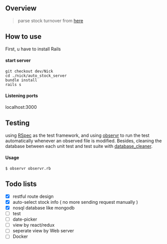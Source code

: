 ## Overview
> parse stock turnover from [here](http://stock.wearn.com/qua.asp)


## How to use

First, u have to install Rails

#### start server

``` shell
git checkout dev/Nick
cd ./nick/auto_stock_server
bundle install
rails s
```

#### Listening ports
localhost:3000

## Testing
using
[RSpec](https://github.com/rspec/rspec-rails)
as the test framework, and using [observr](https://github.com/kevinburke/observr)
to run the test automatically whenever an observed file is modified.
Besides, cleaning the database between each unit test and test suite with
[database_cleaner](https://github.com/DatabaseCleaner/database_cleaner).

#### Usage
``` shell
$ observr observr.rb
```

## Todo lists

- [x] restful route design
- [x] auto-select stock info ( no more sending request manually )
- [x] nosql database like mongodb
- [ ] test
- [ ] date-picker
- [ ] view by react/redux
- [ ] seperate view by Web server
- [ ] Docker

